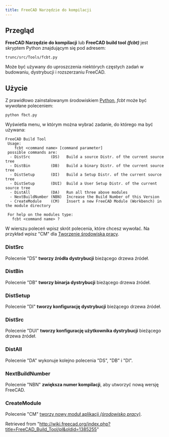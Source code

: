 ```yaml
---
title: FreeCAD Narzędzie do kompilacji
---
```

## Przegląd

**FreeCAD Narzędzie do kompilacji** lub **FreeCAD build tool *(fcbt)*** jest skryptem Python znajdującym się pod adresem:

```
trunc/src/Tools/fcbt.py

```

Może być używany do uproszczenia niektórych częstych zadań w budowaniu, dystrybucji i rozszerzaniu FreeCAD.

## Użycie

Z prawidłowo zainstalowanym środowiskiem [Python](http://en.wikipedia.org/wiki/Python_(programming_language) "wikipedia:Python (programming language)"), *fcbt* może być wywołane poleceniem:

```
python fbct.py

```

Wyświetla menu, w którym można wybrać zadanie, do którego ma być używana:

```
FreeCAD Build Tool
 Usage:
    fcbt <command name> [command parameter]
 possible commands are:
  - DistSrc         (DS)   Build a source Distr. of the current source tree
  - DistBin         (DB)   Build a binary Distr. of the current source tree
  - DistSetup       (DI)   Build a Setup Distr. of the current source tree
  - DistSetup       (DUI)  Build a User Setup Distr. of the current source tree
  - DistAll         (DA)   Run all three above modules
  - NextBuildNumber (NBN)  Increase the Build Number of this Version
  - CreateModule    (CM)   Insert a new FreeCAD Module (Workbench) in the module directory
 
 For help on the modules type:
   fcbt <command name> ?

```

W wierszu poleceń wpisz skrót polecenia, które chcesz wywołać. Na przykład wpisz "CM" dla [Tworzenie środowiska pracy](/Workbench_creation/pl "Workbench creation/pl").

### DistSrc

Polecenie "DS" **tworzy źródła dystrybucji** bieżącego drzewa źródeł.

### DistBin

Polecenie "DB" **tworzy binarja dystrybucji** bieżącego drzewa źródeł.

### DistSetup

Polecenie "DI" **tworzy konfigurację dystrybucji** bieżącego drzewa źródeł.

### DistSrc

Polecenie "DUI" **tworzy konfigurację użytkownika dystrybucji** bieżącego drzewa źródeł.

### DistAll

Polecenie "DA" wykonuje kolejno polecenia "DS", "DB" i "DI".

### NextBuildNumber

Polecenie "NBN" **zwiększa numer kompilacji**, aby utworzyć nową wersję FreeCAD.

### CreateModule

Polecenie "CM" [tworzy nowy moduł aplikacji *(środowisko pracy)*](/Workbench_creation/pl "Workbench creation/pl").

Retrieved from "<http://wiki.freecad.org/index.php?title=FreeCAD_Build_Tool/pl&oldid=1385255>"